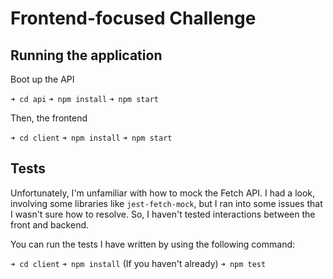 # Frontend-focused Challenge

## Running the application

Boot up the API

`➜ cd api`
`➜ npm install`
`➜ npm start`

Then, the frontend

`➜ cd client`
`➜ npm install`
`➜ npm start`

## Tests

Unfortunately, I'm unfamiliar with how to mock the Fetch API. I had a look, involving some libraries like `jest-fetch-mock`, but I ran into some issues that I wasn't sure how to resolve. So, I haven't tested interactions between the front and backend.

You can run the tests I have written by using the following command:

`➜ cd client`
`➜ npm install` (If you haven't already)
`➜ npm test`
